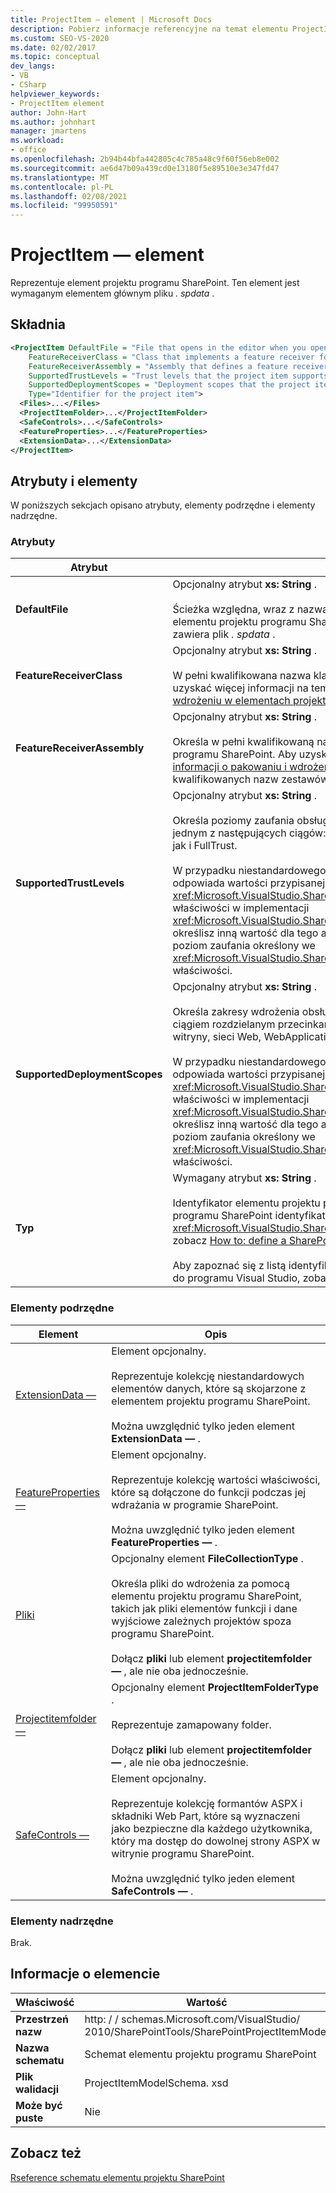 ```yaml
---
title: ProjectItem — element | Microsoft Docs
description: Pobierz informacje referencyjne na temat elementu ProjectItem, który reprezentuje element projektu programu SharePoint w odwołaniu do schematu XML elementu projektu programu SharePoint.
ms.custom: SEO-VS-2020
ms.date: 02/02/2017
ms.topic: conceptual
dev_langs:
- VB
- CSharp
helpviewer_keywords:
- ProjectItem element
author: John-Hart
ms.author: johnhart
manager: jmartens
ms.workload:
- office
ms.openlocfilehash: 2b94b44bfa442805c4c785a48c9f60f56eb8e002
ms.sourcegitcommit: ae6d47b09a439cd0e13180f5e89510e3e347fd47
ms.translationtype: MT
ms.contentlocale: pl-PL
ms.lasthandoff: 02/08/2021
ms.locfileid: "99950591"
---
```

# <a name="projectitem-element"></a>ProjectItem — element
  Reprezentuje element projektu programu SharePoint. Ten element jest wymaganym elementem głównym pliku *. spdata* .

## <a name="syntax"></a>Składnia

```xml
<ProjectItem DefaultFile = "File that opens in the editor when you open the project item"
    FeatureReceiverClass = "Class that implements a feature receiver for the project item"
    FeatureReceiverAssembly = "Assembly that defines a feature receiver for the project item"
    SupportedTrustLevels = "Trust levels that the project item supports"
    SupportedDeploymentScopes = "Deployment scopes that the project item supports"
    Type="Identifier for the project item">
  <Files>...</Files>
  <ProjectItemFolder>...</ProjectItemFolder>
  <SafeControls>...</SafeControls>
  <FeatureProperties>...</FeatureProperties>
  <ExtensionData>...</ExtensionData>
</ProjectItem>
```

## <a name="attributes-and-elements"></a>Atrybuty i elementy
 W poniższych sekcjach opisano atrybuty, elementy podrzędne i elementy nadrzędne.

### <a name="attributes"></a>Atrybuty

|Atrybut|Opis|
|---------------|-----------------|
|**DefaultFile**|Opcjonalny atrybut **xs: String** .<br /><br /> Ścieżka względna, wraz z nazwą pliku, otwieraną w edytorze programu Visual Studio podczas otwierania elementu projektu programu SharePoint w **Eksplorator rozwiązań**. Ścieżka jest względna do folderu, który zawiera plik *. spdata* .|
|**FeatureReceiverClass**|Opcjonalny atrybut **xs: String** .<br /><br /> W pełni kwalifikowana nazwa klasy odbiorcy funkcji dla tego elementu projektu programu SharePoint. Aby uzyskać więcej informacji na temat odbiorników funkcji, zobacz [zapewnianie informacji o pakowaniu i wdrożeniu w elementach projektu](../sharepoint/providing-packaging-and-deployment-information-in-project-items.md).|
|**FeatureReceiverAssembly**|Opcjonalny atrybut **xs: String** .<br /><br /> Określa w pełni kwalifikowaną nazwę zestawu, który definiuje odbiorcę funkcji dla tego elementu projektu programu SharePoint. Aby uzyskać więcej informacji na temat odbiorników funkcji, zobacz [zapewnianie informacji o pakowaniu i wdrożeniu w elementach projektu](../sharepoint/providing-packaging-and-deployment-information-in-project-items.md). Aby uzyskać więcej informacji na temat w pełni kwalifikowanych nazw zestawów, zobacz [nazwy zestawów](/dotnet/framework/app-domains/assembly-names).|
|**SupportedTrustLevels**|Opcjonalny atrybut **xs: String** .<br /><br /> Określa poziomy zaufania obsługiwane przez ten element projektu programu SharePoint. Ta wartość może być jednym z następujących ciągów: piaskownicy, FullTrust lub ALL. Wartość All określa zarówno tryb piaskownicy, jak i FullTrust.<br /><br /> W przypadku niestandardowego typu elementu projektu programu SharePoint wartość tego atrybutu odpowiada wartości przypisanej do <xref:Microsoft.VisualStudio.SharePoint.ISharePointProjectItemTypeDefinition.SupportedTrustLevels%2A> właściwości w implementacji <xref:Microsoft.VisualStudio.SharePoint.ISharePointProjectItemTypeProvider.InitializeType%2A> metody. Jeśli określisz inną wartość dla tego atrybutu, program Visual Studio zastępuje wartość tak, aby określać ten sam poziom zaufania określony we <xref:Microsoft.VisualStudio.SharePoint.ISharePointProjectItemTypeDefinition.SupportedTrustLevels%2A> właściwości.|
|**SupportedDeploymentScopes**|Opcjonalny atrybut **xs: String** .<br /><br /> Określa zakresy wdrożenia obsługiwane przez ten element projektu programu SharePoint. Ta wartość jest ciągiem rozdzielanym przecinkami, który składa się z co najmniej jednego z następujących ciągów: farmy, witryny, sieci Web, WebApplication lub pakietu. Na przykład: `Web, Site`<br /><br /> W przypadku niestandardowego typu elementu projektu programu SharePoint wartość tego atrybutu odpowiada wartości przypisanej do <xref:Microsoft.VisualStudio.SharePoint.ISharePointProjectItemTypeDefinition.SupportedDeploymentScopes%2A> właściwości w implementacji <xref:Microsoft.VisualStudio.SharePoint.ISharePointProjectItemTypeProvider.InitializeType%2A> metody. Jeśli określisz inną wartość dla tego atrybutu, program Visual Studio zastępuje wartość tak, aby określać ten sam poziom zaufania określony we <xref:Microsoft.VisualStudio.SharePoint.ISharePointProjectItemTypeDefinition.SupportedDeploymentScopes%2A> właściwości.|
|**Typ**|Wymagany atrybut **xs: String** .<br /><br /> Identyfikator elementu projektu programu SharePoint. W przypadku niestandardowego typu elementu projektu programu SharePoint identyfikator jest ciągiem przekazywanym do <xref:Microsoft.VisualStudio.SharePoint.SharePointProjectItemTypeAttribute> . Aby uzyskać więcej informacji, zobacz [How to: define a SharePoint Project Type Item](../sharepoint/how-to-define-a-sharepoint-project-item-type.md).<br /><br /> Aby zapoznać się z listą identyfikatorów wbudowanych elementów projektu programu SharePoint dołączonych do programu Visual Studio, zobacz sekcję [rozszerzając elementy projektu programu SharePoint](../sharepoint/extending-sharepoint-project-items.md).|

### <a name="child-elements"></a>Elementy podrzędne

|Element|Opis|
|-------------|-----------------|
|[ExtensionData —](../sharepoint/extensiondata-element.md)|Element opcjonalny.<br /><br /> Reprezentuje kolekcję niestandardowych elementów danych, które są skojarzone z elementem projektu programu SharePoint.<br /><br /> Można uwzględnić tylko jeden element **ExtensionData —** .|
|[FeatureProperties —](../sharepoint/featureproperties-element.md)|Element opcjonalny.<br /><br /> Reprezentuje kolekcję wartości właściwości, które są dołączone do funkcji podczas jej wdrażania w programie SharePoint.<br /><br /> Można uwzględnić tylko jeden element **FeatureProperties —** .|
|[Pliki](../sharepoint/files-element.md)|Opcjonalny element **FileCollectionType** .<br /><br /> Określa pliki do wdrożenia za pomocą elementu projektu programu SharePoint, takich jak pliki elementów funkcji i dane wyjściowe zależnych projektów spoza programu SharePoint.<br /><br /> Dołącz **pliki** lub element **projectitemfolder —** , ale nie oba jednocześnie.|
|[Projectitemfolder —](../sharepoint/projectitemfolder-element.md)|Opcjonalny element **ProjectItemFolderType** .<br /><br /> Reprezentuje zamapowany folder.<br /><br /> Dołącz **pliki** lub element **projectitemfolder —** , ale nie oba jednocześnie.|
|[SafeControls —](../sharepoint/safecontrols-element.md)|Element opcjonalny.<br /><br /> Reprezentuje kolekcję formantów ASPX i składniki Web Part, które są wyznaczeni jako bezpieczne dla każdego użytkownika, który ma dostęp do dowolnej strony ASPX w witrynie programu SharePoint.<br /><br /> Można uwzględnić tylko jeden element **SafeControls —** .|

### <a name="parent-elements"></a>Elementy nadrzędne
 Brak.

## <a name="element-information"></a>Informacje o elemencie

|Właściwość|Wartość|
|-|-|
|**Przestrzeń nazw**|http: \/ \/ schemas.Microsoft.com/VisualStudio/<br>2010/SharePointTools/SharePointProjectItemModel|
|**Nazwa schematu**|Schemat elementu projektu programu SharePoint|
|**Plik walidacji**|ProjectItemModelSchema. xsd|
|**Może być puste**|Nie|

## <a name="see-also"></a>Zobacz też
[Rseference schematu elementu projektu SharePoint](../sharepoint/sharepoint-project-item-schema-reference.md)
